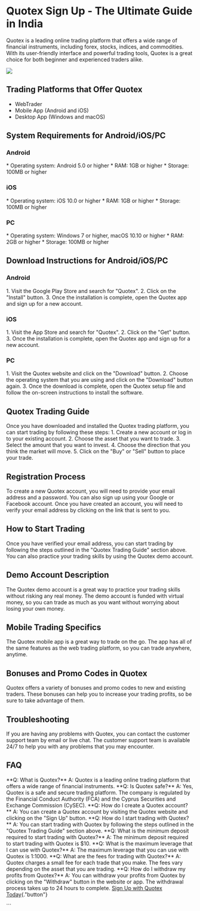 # Quotex Sign Up - The Ultimate Guide in India

Quotex is a leading online trading platform that offers a wide range of
financial instruments, including forex, stocks, indices, and
commodities. With its user-friendly interface and powerful trading
tools, Quotex is a great choice for both beginner and experienced
traders alike.

[![](https://static.quotex.io/files/3_en/300_250.jpg)](https://traff.sbs/brokerqxlid)

## Trading Platforms that Offer Quotex

-   WebTrader
-   Mobile App (Android and iOS)
-   Desktop App (Windows and macOS)

## System Requirements for Android/iOS/PC

### Android

\* Operating system: Android 5.0 or higher \* RAM: 1GB or higher \*
Storage: 100MB or higher

### iOS

\* Operating system: iOS 10.0 or higher \* RAM: 1GB or higher \*
Storage: 100MB or higher

### PC

\* Operating system: Windows 7 or higher, macOS 10.10 or higher \* RAM:
2GB or higher \* Storage: 100MB or higher

## Download Instructions for Android/iOS/PC

### Android

1\. Visit the Google Play Store and search for "Quotex". 2. Click
on the "Install" button. 3. Once the installation is complete,
open the Quotex app and sign up for a new account.

### iOS

1\. Visit the App Store and search for "Quotex". 2. Click on the
"Get" button. 3. Once the installation is complete, open the
Quotex app and sign up for a new account.

### PC

1\. Visit the Quotex website and click on the "Download" button.
2. Choose the operating system that you are using and click on the
"Download" button again. 3. Once the download is complete, open
the Quotex setup file and follow the on-screen instructions to install
the software.

## Quotex Trading Guide

Once you have downloaded and installed the Quotex trading platform, you
can start trading by following these steps: 1. Create a new account or
log in to your existing account. 2. Choose the asset that you want to
trade. 3. Select the amount that you want to invest. 4. Choose the
direction that you think the market will move. 5. Click on the
"Buy" or "Sell" button to place your trade.

## Registration Process

To create a new Quotex account, you will need to provide your email
address and a password. You can also sign up using your Google or
Facebook account. Once you have created an account, you will need to
verify your email address by clicking on the link that is sent to you.

## How to Start Trading

Once you have verified your email address, you can start trading by
following the steps outlined in the "Quotex Trading Guide" section
above. You can also practice your trading skills by using the Quotex
demo account.

## Demo Account Description

The Quotex demo account is a great way to practice your trading skills
without risking any real money. The demo account is funded with virtual
money, so you can trade as much as you want without worrying about
losing your own money.

## Mobile Trading Specifics

The Quotex mobile app is a great way to trade on the go. The app has all
of the same features as the web trading platform, so you can trade
anywhere, anytime.

## Bonuses and Promo Codes in Quotex

Quotex offers a variety of bonuses and promo codes to new and existing
traders. These bonuses can help you to increase your trading profits, so
be sure to take advantage of them.

## Troubleshooting

If you are having any problems with Quotex, you can contact the customer
support team by email or live chat. The customer support team is
available 24/7 to help you with any problems that you may encounter.

## FAQ

\*\*Q: What is Quotex?\*\* A: Quotex is a leading online trading
platform that offers a wide range of financial instruments. \*\*Q: Is
Quotex safe?\*\* A: Yes, Quotex is a safe and secure trading platform.
The company is regulated by the Financial Conduct Authority (FCA) and
the Cyprus Securities and Exchange Commission (CySEC). \*\*Q: How do I
create a Quotex account?\*\* A: You can create a Quotex account by
visiting the Quotex website and clicking on the "Sign Up" button.
\*\*Q: How do I start trading with Quotex?\*\* A: You can start trading
with Quotex by following the steps outlined in the "Quotex Trading
Guide" section above. \*\*Q: What is the minimum deposit required to
start trading with Quotex?\*\* A: The minimum deposit required to start
trading with Quotex is \$10. \*\*Q: What is the maximum leverage that I
can use with Quotex?\*\* A: The maximum leverage that you can use with
Quotex is 1:1000. \*\*Q: What are the fees for trading with Quotex?\*\*
A: Quotex charges a small fee for each trade that you make. The fees
vary depending on the asset that you are trading. \*\*Q: How do I
withdraw my profits from Quotex?\*\* A: You can withdraw your profits
from Quotex by clicking on the "Withdraw" button in the website or
app. The withdrawal process takes up to 24 hours to complete. [Sign Up
with Quotex
Today](\%22https://traff.sbs/brokerqxsignup\%22){."button"}

\`\`\`

